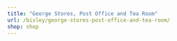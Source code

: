 ```yaml
---
title: "George Stores, Post Office and Tea Room"
url: /bisley/george-stores-post-office-and-tea-room/
shop: shop
---
```

